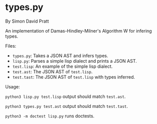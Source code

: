 types.py
========
By Simon David Pratt

An implementation of Damas-Hindley-Milner's Algorithm W for infering types.

Files:

- `types.py`: Takes a JSON AST and infers types.
- `lisp.py`: Parses a simple lisp dialect and prints a JSON AST.
- `test.lisp`: An example of the simple lisp dialect.
- `test.ast`: The JSON AST of `test.lisp`.
- `test.tast`: The JSON AST of `test.lisp` with types inferred.

Usage:

`python3 lisp.py test.lisp` output should match `test.ast`.

`python3 types.py test.ast` output should match `test.tast`.

`python3 -m doctest lisp.py` runs doctests.

